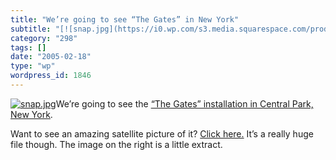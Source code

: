 ```yaml
---
title: "We’re going to see “The Gates” in New York"
subtitle: "[![snap.jpg](https://i0.wp.com/s3.media.squarespace.com/production/1075723/12829350/weblogs/gates/sn..."
category: "298"
tags: []
date: "2005-02-18"
type: "wp"
wordpress_id: 1846
---
```

[![snap.jpg](https://i0.wp.com/s3.media.squarespace.com/production/1075723/12829350/weblogs/gates/snap.jpg?resize=150%2C103)](https://i0.wp.com/www.spaceimaging.com/gallery/spacepics/central_park_12Feb05.jpg)We’re going to see the [“The Gates” installation in Central Park, New York](http://www.christojeanneclaude.net/tg.html). 

Want to see an amazing satellite picture of it? [Click here.](http://www.spaceimaging.com/gallery/spacepics/central_park_12Feb05.jpg) It’s a really huge file though. The image on the right is a little extract.